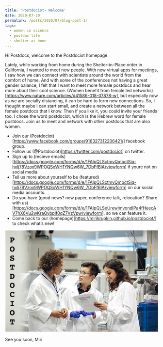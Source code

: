 ```yaml
---
title: 'Postdociot- Welcome'
date: 2020-07-20
permalink: /posts/2020/07/blog-post-1/
tags:
  - women in science
  - postdoc life
  - shelter at home
---
```


Hi Postdocs, welcome to the Postdociot homepage.

Lately, while working from home during the Shelter-in-Place order in California, I wanted to meet new people. With new virtual apps for meetings, I saw how we can connect with scientists around the world from the comfort of home. And with some of the conferences not having a great gender balance, I felt that I want to meet more female postdocs and hear more about their cool science. (Women benefit from female led networks)[https://www.nature.com/articles/d41586-018-07878-w], but especially now as we are socially distancing, it can be hard to form new connections. So, I thought maybe I can start small, and create a network between all the female postdocs that I know. Then if you like it, you could invite your friends too. I chose the word postdociot, which is the Hebrew word for female postdocs. Join us to meet and network with other postdocs that are also women.

  - Join our (Postdociot)[https://www.facebook.com/groups/916327312206421/] facebook group.
  - Follow us (@Postdociot)[https://twitter.com/postdociot] on twitter.
  - Sign up to (recieve emails)[https://docs.google.com/forms/d/e/1FAIpQLSctmvQmbctSiq-hxlj78Vzox9WPOQSxWH1YNQw6W_7DbFfBlA/viewform] if youre not on social media.
  - Tell us more about yourself to be (featured)[https://docs.google.com/forms/d/e/1FAIpQLSctmvQmbctSiq-hxlj78Vzox9WPOQSxWH1YNQw6W_7DbFfBlA/viewform] on our social media accounts.
  - Do you have (good news? new paper, conference talk, relocation? Share with us)[https://docs.google.com/forms/d/e/1FAIpQLSeUrewlmvondlPa4fHeecAV7hX6Vu2wKraQybplf0qZ7VzVpw/viewform], so we can feature it.
  - Come back to our (homepage)[https://mirikrupkin.github.io/postdociot/] to check what’s new!


![](/images/postdociot-1.png)


See you soon, Miri
